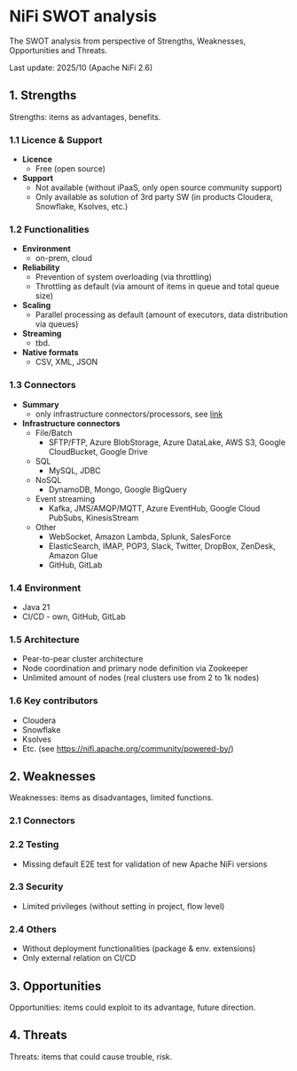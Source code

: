 # NiFi SWOT analysis

The SWOT analysis from perspective of Strengths, Weaknesses, Opportunities
and Threats. 

Last update: 2025/10 (Apache NiFi 2.6)

## 1. Strengths
  Strengths: items as advantages, benefits.

  ### 1.1 Licence & Support
  - **Licence**
    - Free (open source)
  - **Support** 
    - Not available (without iPaaS, only open source community support)
    - Only available as solution of 3rd party SW (in products Cloudera, Snowflake, Ksolves, etc.)

  ### 1.2 Functionalities
  - **Environment**
    - on-prem, cloud
  - **Reliability**
    - Prevention of system overloading (via throttling)
    - Throttling as default (via amount of items in queue and total queue size)
  - **Scaling**
    - Parallel processing as default (amount of executors, data distribution via queues)
  - **Streaming**
    - tbd.
  - **Native formats**
    - CSV, XML, JSON

  ### 1.3 Connectors
  - **Summary**
    - only infrastructure connectors/processors, see [link](https://nifi.apache.org/components/)
  - **Infrastructure connectors**
    - File/Batch
      - SFTP/FTP, Azure BlobStorage, Azure DataLake, AWS S3, Google CloudBucket, Google Drive   
    - SQL
      - MySQL, JDBC
    - NoSQL
      - DynamoDB, Mongo, Google BigQuery
    - Event streaming
      - Kafka, JMS/AMQP/MQTT, Azure EventHub, Google Cloud PubSubs, KinesisStream  
    - Other
      - WebSocket, Amazon Lambda, Splunk, SalesForce
      - ElasticSearch, IMAP, POP3, Slack, Twitter, DropBox, ZenDesk, Amazon Glue 
      - GitHub, GitLab

  ### 1.4 Environment
  - Java 21
  - CI/CD - own, GitHub, GitLab

  ### 1.5 Architecture
  - Pear-to-pear cluster architecture
  - Node coordination and primary node definition via Zookeeper
  - Unlimited amount of nodes (real clusters use from 2 to 1k nodes)

  ### 1.6 Key contributors
  - Cloudera
  - Snowflake
  - Ksolves
  - Etc. (see https://nifi.apache.org/community/powered-by/)

## 2. Weaknesses
  Weaknesses: items as disadvantages, limited functions.

  ### 2.1 Connectors

  ### 2.2 Testing
  - Missing default E2E test for validation of new Apache NiFi versions  

  ### 2.3 Security
  - Limited privileges (without setting in project, flow level)

  ### 2.4 Others
  - Without deployment functionalities (package & env. extensions)
  - Only external relation on CI/CD

## 3. Opportunities

  Opportunities: items could exploit to its advantage, future direction.

## 4. Threats

  Threats: items that could cause trouble, risk.